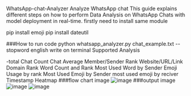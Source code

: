 WhatsApp-chat-Analyzer
Analyze WhatsApp chat This guide explains different steps on how to perform Data Analysis on WhatsApp Chats with model deployment in real-time. firstly need to install same module

pip install emoji
pip install dateutil

###How to run code
python whatsapp_analyzer.py chat_example.txt --stopword english write on terminal
Supported Analysis

-total Chat Count
Chat Average
Member/Sender Rank
Website/URL/Link Domain Rank
Word Count and Rank
Most Used Word by Sender
Emoji Usage by rank
Most Used Emoji by Sender
most used emoji by reciver
Timestamp Heatmap
###flow chart image
![image](https://github.com/user-attachments/assets/452e91d4-7d41-43ee-877a-a4d670ce112f)
###output image 
![image](https://github.com/user-attachments/assets/3a0b8312-11c6-4525-957b-950170c5e885)
![image](https://github.com/user-attachments/assets/5a11186e-2290-468b-8889-34bfc2dd364e)
